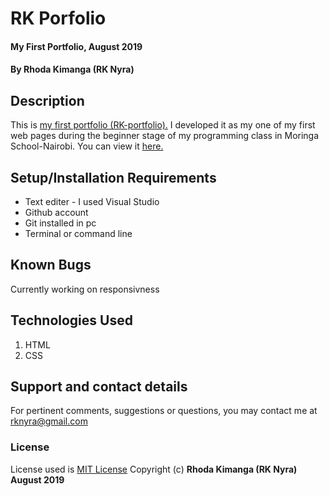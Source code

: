 # RK Porfolio
#### My First Portfolio, August 2019
#### By **Rhoda Kimanga (RK Nyra)**
## Description
This is <a href="https://rknyra.github.io/rk-portfolio/">my first portfolio (RK-portfolio).</a> I developed it as my one of my first web pages during the beginner stage of my programming class in Moringa School-Nairobi. You can view it <a href="https://rknyra.github.io/rk-portfolio/">here.</a>
## Setup/Installation Requirements
* Text editer - I used Visual Studio
* Github account
* Git installed in pc
* Terminal or command line
## Known Bugs
Currently working on responsivness
## Technologies Used
1. HTML
2. CSS

## Support and contact details
For pertinent comments, suggestions or questions, you may contact me at <a href="https://www.gmail.com/">rknyra@gmail.com</a>
### License
License used is <a href="https://choosealicense.com/licenses/mit/">MIT License</a>
Copyright (c) **Rhoda Kimanga (RK Nyra) August 2019**
